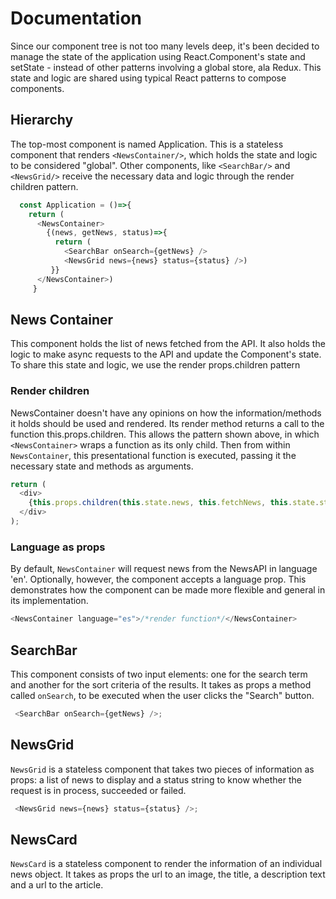 # Documentation

Since our component tree is not too many levels deep, it's been decided to manage the state of the application using React.Component's state and setState - instead of other patterns involving a global store, ala Redux. This state and logic are shared using typical React patterns to compose components.

## Hierarchy

The top-most component is named Application. This is a stateless component that renders `<NewsContainer/>`, which holds the state and logic to be considered "global". Other components, like `<SearchBar/>` and `<NewsGrid/>` receive the necessary data and logic through the render children pattern.

```javascript
  const Application = ()=>{
    return (
      <NewsContainer>
        {(news, getNews, status)=>{
          return (
            <SearchBar onSearch={getNews} />
            <NewsGrid news={news} status={status} />)
         }}
      </NewsContainer>)
     }
```

## News Container

This component holds the list of news fetched from the API. It also holds the logic to make async requests to the API and update the Component's state. To share this state and logic, we use the render props.children pattern

### Render children

NewsContainer doesn't have any opinions on how the information/methods it holds should be used and rendered. Its render method returns a call to the function this.props.children. This allows the pattern shown above, in which `<NewsContainer>` wraps a function as its only child. Then from within `NewsContainer`, this presentational function is executed, passing it the necessary state and methods as arguments.

```javascript
return (
  <div>
    {this.props.children(this.state.news, this.fetchNews, this.state.status)}
  </div>
);
```

### Language as props

By default, `NewsContainer` will request news from the NewsAPI in language 'en'. Optionally, however, the component accepts a language prop. This demonstrates how the component can be made more flexible and general in its implementation.

```javascript
<NewsContainer language="es">/*render function*/</NewsContainer>
```

## SearchBar

This component consists of two input elements: one for the search term and another for the sort criteria of the results. It takes as props a method called `onSearch`, to be executed when the user clicks the "Search" button.

```javascript
 <SearchBar onSearch={getNews} />;
```

## NewsGrid

`NewsGrid` is a stateless component that takes two pieces of information as props: a list of news to display and a status string to know whether the request is in process, succeeded or failed.

```javascript
 <NewsGrid news={news} status={status} />;
```

## NewsCard

`NewsCard` is a stateless component to render the information of an individual news object. It takes as props the url to an image, the title, a description text and a url to the article.

